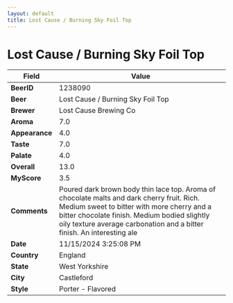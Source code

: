 ```yaml
---
layout: default
title: Lost Cause / Burning Sky Foil Top
---
```


# Lost Cause / Burning Sky Foil Top

| Field         | Value     |
|---------------|-----------|
| **BeerID** | 1238090 |
| **Beer** | Lost Cause / Burning Sky Foil Top |
| **Brewer** | Lost Cause Brewing Co |
| **Aroma** | 7.0 |
| **Appearance** | 4.0 |
| **Taste** | 7.0 |
| **Palate** | 4.0 |
| **Overall** | 13.0 |
| **MyScore** | 3.5 |
| **Comments** | Poured dark brown body thin lace top.  Aroma of chocolate malts and dark cherry fruit.  Rich. Medium sweet to bitter with more cherry and a bitter chocolate finish.  Medium bodied slightly oily texture average carbonation and a bitter finish.  An interesting ale |
| **Date** | 11/15/2024 3:25:08 PM |
| **Country** | England |
| **State** | West Yorkshire |
| **City** | Castleford |
| **Style** | Porter - Flavored |

